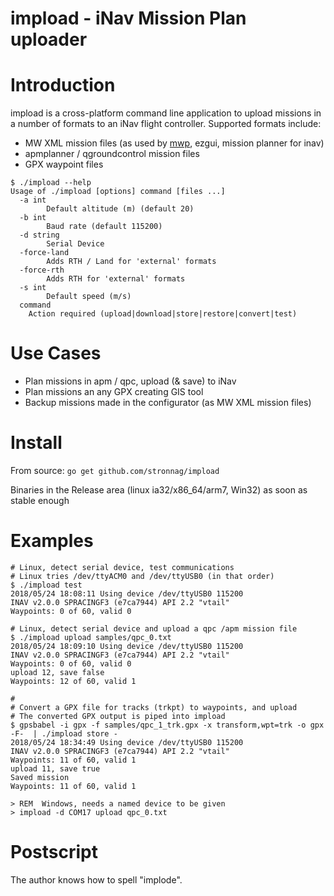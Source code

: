 impload - iNav Mission Plan uploader
====================================

# Introduction

impload is a cross-platform command line application to upload missions in a number of formats to an iNav flight controller. Supported formats include:

* MW XML mission files (as used by [mwp](https://github.com/stronnag/mwptools), ezgui, mission planner for inav)
* apmplanner / qgroundcontrol mission files
* GPX waypoint files

```
$ ./impload --help
Usage of ./impload [options] command [files ...]
  -a int
    	Default altitude (m) (default 20)
  -b int
    	Baud rate (default 115200)
  -d string
    	Serial Device
  -force-land
    	Adds RTH / Land for 'external' formats
  -force-rth
    	Adds RTH for 'external' formats
  -s int
    	Default speed (m/s)
  command
	Action required (upload|download|store|restore|convert|test)
```

# Use Cases

* Plan missions in apm / qpc, upload (& save) to iNav
* Plan missions an any GPX creating GIS tool
* Backup missions made in the configurator (as MW XML mission files)

# Install

From source: `go get github.com/stronnag/impload`

Binaries in the Release area (linux ia32/x86_64/arm7, Win32) as soon as stable enough

# Examples

```
# Linux, detect serial device, test communications 
# Linux tries /dev/ttyACM0 and /dev/ttyUSB0 (in that order)
$ ./impload test
2018/05/24 18:08:11 Using device /dev/ttyUSB0 115200
INAV v2.0.0 SPRACINGF3 (e7ca7944) API 2.2 "vtail"
Waypoints: 0 of 60, valid 0

# Linux, detect serial device and upload a qpc /apm mission file
$ ./impload upload samples/qpc_0.txt 
2018/05/24 18:09:10 Using device /dev/ttyUSB0 115200
INAV v2.0.0 SPRACINGF3 (e7ca7944) API 2.2 "vtail"
Waypoints: 0 of 60, valid 0
upload 12, save false
Waypoints: 12 of 60, valid 1

#
# Convert a GPX file for tracks (trkpt) to waypoints, and upload  
# The converted GPX output is piped into impload
$ gpsbabel -i gpx -f samples/qpc_1_trk.gpx -x transform,wpt=trk -o gpx -F-  | ./impload store -
2018/05/24 18:34:49 Using device /dev/ttyUSB0 115200
INAV v2.0.0 SPRACINGF3 (e7ca7944) API 2.2 "vtail"
Waypoints: 11 of 60, valid 1
upload 11, save true
Saved mission
Waypoints: 11 of 60, valid 1

```

```
> REM  Windows, needs a named device to be given
> impload -d COM17 upload qpc_0.txt
```

# Postscript

The author knows how to spell "implode".
